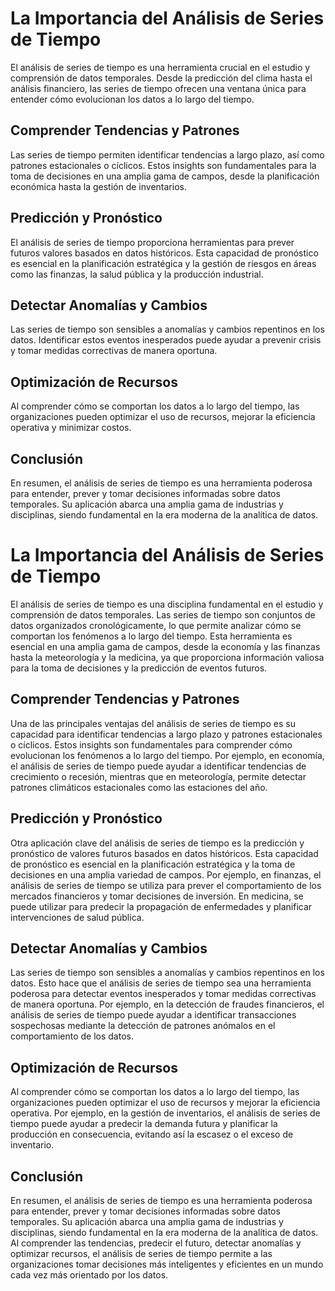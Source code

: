 ﻿# La Importancia del Análisis de Series de Tiempo

El análisis de series de tiempo es una herramienta crucial en el estudio y comprensión de datos temporales. Desde la predicción del clima hasta el análisis financiero, las series de tiempo ofrecen una ventana única para entender cómo evolucionan los datos a lo largo del tiempo.

## Comprender Tendencias y Patrones

Las series de tiempo permiten identificar tendencias a largo plazo, así como patrones estacionales o cíclicos. Estos insights son fundamentales para la toma de decisiones en una amplia gama de campos, desde la planificación económica hasta la gestión de inventarios.

## Predicción y Pronóstico

El análisis de series de tiempo proporciona herramientas para prever futuros valores basados en datos históricos. Esta capacidad de pronóstico es esencial en la planificación estratégica y la gestión de riesgos en áreas como las finanzas, la salud pública y la producción industrial.

## Detectar Anomalías y Cambios

Las series de tiempo son sensibles a anomalías y cambios repentinos en los datos. Identificar estos eventos inesperados puede ayudar a prevenir crisis y tomar medidas correctivas de manera oportuna.

## Optimización de Recursos

Al comprender cómo se comportan los datos a lo largo del tiempo, las organizaciones pueden optimizar el uso de recursos, mejorar la eficiencia operativa y minimizar costos.

## Conclusión

En resumen, el análisis de series de tiempo es una herramienta poderosa para entender, prever y tomar decisiones informadas sobre datos temporales. Su aplicación abarca una amplia gama de industrias y disciplinas, siendo fundamental en la era moderna de la analítica de datos.





# La Importancia del Análisis de Series de Tiempo

El análisis de series de tiempo es una disciplina fundamental en el estudio y comprensión de datos temporales. Las series de tiempo son conjuntos de datos organizados cronológicamente, lo que permite analizar cómo se comportan los fenómenos a lo largo del tiempo. Esta herramienta es esencial en una amplia gama de campos, desde la economía y las finanzas hasta la meteorología y la medicina, ya que proporciona información valiosa para la toma de decisiones y la predicción de eventos futuros.

## Comprender Tendencias y Patrones

Una de las principales ventajas del análisis de series de tiempo es su capacidad para identificar tendencias a largo plazo y patrones estacionales o cíclicos. Estos insights son fundamentales para comprender cómo evolucionan los fenómenos a lo largo del tiempo. Por ejemplo, en economía, el análisis de series de tiempo puede ayudar a identificar tendencias de crecimiento o recesión, mientras que en meteorología, permite detectar patrones climáticos estacionales como las estaciones del año.

## Predicción y Pronóstico

Otra aplicación clave del análisis de series de tiempo es la predicción y pronóstico de valores futuros basados en datos históricos. Esta capacidad de pronóstico es esencial en la planificación estratégica y la toma de decisiones en una amplia variedad de campos. Por ejemplo, en finanzas, el análisis de series de tiempo se utiliza para prever el comportamiento de los mercados financieros y tomar decisiones de inversión. En medicina, se puede utilizar para predecir la propagación de enfermedades y planificar intervenciones de salud pública.

## Detectar Anomalías y Cambios

Las series de tiempo son sensibles a anomalías y cambios repentinos en los datos. Esto hace que el análisis de series de tiempo sea una herramienta poderosa para detectar eventos inesperados y tomar medidas correctivas de manera oportuna. Por ejemplo, en la detección de fraudes financieros, el análisis de series de tiempo puede ayudar a identificar transacciones sospechosas mediante la detección de patrones anómalos en el comportamiento de los datos.

## Optimización de Recursos

Al comprender cómo se comportan los datos a lo largo del tiempo, las organizaciones pueden optimizar el uso de recursos y mejorar la eficiencia operativa. Por ejemplo, en la gestión de inventarios, el análisis de series de tiempo puede ayudar a predecir la demanda futura y planificar la producción en consecuencia, evitando así la escasez o el exceso de inventario.

## Conclusión

En resumen, el análisis de series de tiempo es una herramienta poderosa para entender, prever y tomar decisiones informadas sobre datos temporales. Su aplicación abarca una amplia gama de industrias y disciplinas, siendo fundamental en la era moderna de la analítica de datos. Al comprender las tendencias, predecir el futuro, detectar anomalías y optimizar recursos, el análisis de series de tiempo permite a las organizaciones tomar decisiones más inteligentes y eficientes en un mundo cada vez más orientado por los datos.
